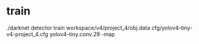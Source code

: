 # train

./darknet detector train workspace/v4/project_4/obj.data cfg/yolov4-tiny-v4-project_4.cfg yolov4-tiny.conv.29  -map
